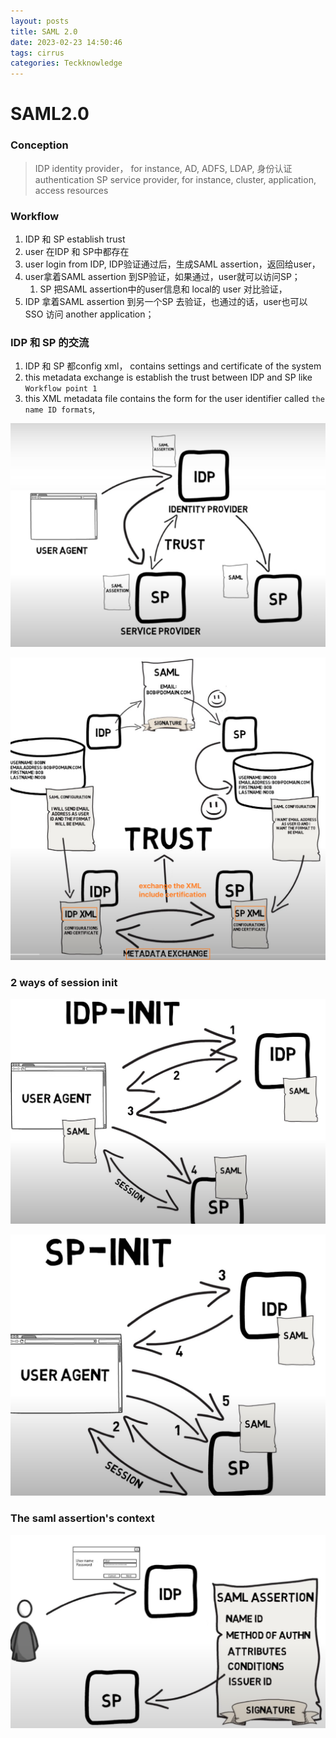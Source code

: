 ```yaml
---
layout: posts
title: SAML 2.0
date: 2023-02-23 14:50:46
tags: cirrus
categories: Teckknowledge
---
```


# SAML2.0


### Conception
> IDP identity provider， for instance, AD,  ADFS, LDAP, 身份认证authentication
> SP service provider, for instance, cluster, application,  access resources

###  Workflow
1. IDP 和 SP establish trust
2. user 在IDP 和 SP中都存在
3. user login from IDP, IDP验证通过后，生成SAML assertion，返回给user，
4. user拿着SAML assertion 到SP验证，如果通过，user就可以访问SP；
    1. SP 把SAML assertion中的user信息和 local的 user 对比验证，
5. IDP 拿着SAML assertion 到另一个SP 去验证，也通过的话，user也可以SSO 访问 another application；


### IDP 和 SP 的交流
1. IDP 和 SP 都config xml， contains settings and certificate of the system
2. this metadata exchange is establish the trust between IDP and SP like `Workflow point 1`
3. this XML metadata file contains the form for the user identifier called `the name ID formats`, 

![](/uploads/315430821585906.png)

![](/uploads/149184710911054.png)



### 2 ways of session init

![](/uploads/288243668946728.png)


![](/uploads/409973578816914.png)



### The saml assertion's context


![](/uploads/589974006532594.png)
